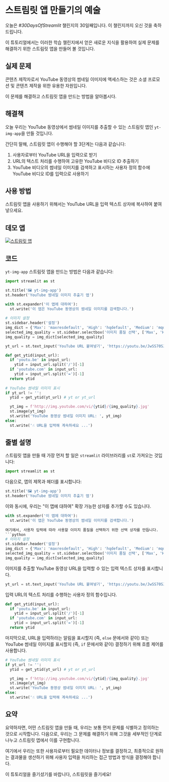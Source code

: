 # 스트림릿 앱 만들기의 예술

오늘은 *#30DaysOfStreamlit* 챌린지의 30일째입니다. 이 챌린지까지 오신 것을 축하드립니다.

이 튜토리얼에서는 이러한 학습 챌린지에서 얻은 새로운 지식을 활용하여 실제 문제를 해결하기 위한 스트림릿 앱을 만들어 볼 것입니다.

## 실제 문제

콘텐츠 제작자로서 YouTube 동영상의 썸네일 이미지에 액세스하는 것은 소셜 프로모션 및 콘텐츠 제작을 위한 유용한 자원입니다.

이 문제를 해결하고 스트림릿 앱을 만드는 방법을 알아봅시다.

## 해결책

오늘 우리는 YouTube 동영상에서 썸네일 이미지를 추출할 수 있는 스트림릿 앱인 `yt-img-app`을 만들 것입니다.

간단히 말해, 스트림릿 앱이 수행해야 할 3단계는 다음과 같습니다:

1. 사용자로부터 YouTube URL을 입력으로 받기
2. URL의 텍스트 처리를 수행하여 고유한 YouTube 비디오 ID 추출하기
3. YouTube 비디오의 썸네일 이미지를 검색하고 표시하는 사용자 정의 함수에 YouTube 비디오 ID를 입력으로 사용하기

## 사용 방법

스트림릿 앱을 사용하기 위해서는 YouTube URL을 입력 텍스트 상자에 복사하여 붙여넣으세요.

## 데모 앱

[![스트림릿 앱](https://static.streamlit.io/badges/streamlit_badge_black_white.svg)](https://share.streamlit.io/dataprofessor/yt-img-app/)

## 코드
`yt-img-app` 스트림릿 앱을 만드는 방법은 다음과 같습니다:
```python
import streamlit as st

st.title('🖼️ yt-img-app')
st.header('YouTube 썸네일 이미지 추출기 앱')

with st.expander('이 앱에 대하여'):
  st.write('이 앱은 YouTube 동영상의 썸네일 이미지를 검색합니다.')
  
# 이미지 설정
st.sidebar.header('설정')
img_dict = {'Max': 'maxresdefault', 'High': 'hqdefault', 'Medium': 'mqdefault', 'Standard': 'sddefault'}
selected_img_quality = st.sidebar.selectbox('이미지 품질 선택', ['Max', 'High', 'Medium', 'Standard'])
img_quality = img_dict[selected_img_quality]

yt_url = st.text_input('YouTube URL 붙여넣기', 'https://youtu.be/JwSS70SZdyM')

def get_ytid(input_url):
  if 'youtu.be' in input_url:
    ytid = input_url.split('/')[-1]
  if 'youtube.com' in input_url:
    ytid = input_url.split('=')[-1]
  return ytid
    
# YouTube 썸네일 이미지 표시
if yt_url != '':
  ytid = get_ytid(yt_url) # yt or yt_url

  yt_img = f'http://img.youtube.com/vi/{ytid}/{img_quality}.jpg'
  st.image(yt_img)
  st.write('YouTube 동영상 썸네일 이미지 URL: ', yt_img)
else:
  st.write('☝️ URL을 입력해 계속하세요 ...')
```

## 줄별 설명
스트림릿 앱을 만들 때 가장 먼저 할 일은 `streamlit` 라이브러리를 `st`로 가져오는 것입니다:
```python
import streamlit as st
```

다음으로, 앱의 제목과 헤더를 표시합니다:
```python
st.title('🖼️ yt-img-app')
st.header('YouTube 썸네일 이미지 추출기 앱')
```
이와 동시에, 우리는 "이 앱에 대하여" 확장 가능한 상자를 추가할 수도 있습니다.
```python
with st.expander('이 앱에 대하여'):
  st.write('이 앱은 YouTube 동영상의 썸네일 이미지를 검색합니다.')
 
여기에서, 사용자 입력에 따라 사용할 이미지 품질을 선택하기 위한 선택 상자를 만듭니다.
```python
# 이미지 설정
st.sidebar.header('설정')
img_dict = {'Max': 'maxresdefault', 'High': 'hqdefault', 'Medium': 'mqdefault', 'Standard': 'sddefault'}
selected_img_quality = st.sidebar.selectbox('이미지 품질 선택', ['Max', 'High', 'Medium', 'Standard'])
img_quality = img_dict[selected_img_quality]
```

이미지를 추출할 YouTube 동영상 URL을 입력할 수 있는 입력 텍스트 상자를 표시합니다.
```python
yt_url = st.text_input('YouTube URL 붙여넣기', 'https://youtu.be/JwSS70SZdyM')
```

입력 URL의 텍스트 처리를 수행하는 사용자 정의 함수입니다.
```python
def get_ytid(input_url):
  if 'youtu.be' in input_url:
    ytid = input_url.split('/')[-1]
  if 'youtube.com' in input_url:
    ytid = input_url.split('=')[-1]
  return ytid
```

마지막으로, URL을 입력하라는 알림을 표시할지 (즉, `else` 문에서와 같이) 또는 YouTube 썸네일 이미지를 표시할지 (즉, `if` 문에서와 같이) 결정하기 위해 흐름 제어를 사용합니다.
```python
# YouTube 썸네일 이미지 표시
if yt_url != '':
  ytid = get_ytid(yt_url) # yt or yt_url

  yt_img = f'http://img.youtube.com/vi/{ytid}/{img_quality}.jpg'
  st.image(yt_img)
  st.write('YouTube 동영상 썸네일 이미지 URL: ', yt_img)
else:
  st.write('☝️ URL을 입력해 계속하세요 ...')
```

## 요약

요약하자면, 어떤 스트림릿 앱을 만들 때, 우리는 보통 먼저 문제를 식별하고 정의하는 것으로 시작합니다. 다음으로, 우리는 그 문제를 해결하기 위해 그것을 세부적인 단계로 나누고 스트림릿 앱에서 이를 구현합니다.

여기에서 우리는 또한 사용자로부터 필요한 데이터나 정보를 결정하고, 최종적으로 원하는 결과물을 생산하기 위해 사용자 입력을 처리하는 접근 방법과 방식을 결정해야 합니다.

이 튜토리얼을 즐기셨기를 바랍니다, 스트림릿을 즐기세요!
